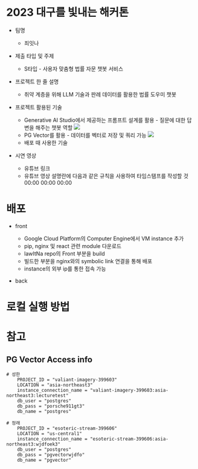 # 2023 대구를 빛내는 해커톤

* 팀명
    * 죄잇나

* 제출 타입 및 주제
    * S타입 - 사용자 맞춤형 법률 자문 챗봇 서비스

* 프로젝트 한 줄 설명
    * 취약 계층을 위해 LLM 기술과 판례 데이터를 활용한 법률 도우미 챗봇
      
* 프로젝트 활용된 기술
    * Generative AI Studio에서 제공하는 프롬프트 설계를 활용 - 질문에 대한 답변을 해주는 챗봇 역할
  <img src="https://miro.medium.com/v2/resize:fit:1400/1*6GkpsfFHSnlA_S8uGdQLxg.png"><br>
    * PG Vector를 활용 - 데이터를 벡터로 저장 및 쿼리 가능
  <img src="https://supabase.com/images/blog/embeddings/og_pgvector.png"><br>
    * 배포 때 사용한 기술
      
      
* 시연 영상
    * 유튜브 링크
    * 유튜브 영상 설명란에 다음과 같은 규칙을 사용하여 타임스탬프를 작성할 것
          00:00
          00:00
          00:00

# 배포

* front
   * Google Cloud Platform의 Computer Engine에서 VM instance 추가 
   * pip, nginx 및 react 관련 module 다운로드 
   * lawItNa repo의 Front 부분을 build
   * 빌드한 부분을 nginx와의 symbolic link 연결을 통해 배포 
   * instance의 외부 ip를 통한 접속 가능
     
* back

# 로컬 실행 방법

# 참고
## PG Vector Access info
    # 성한
        PROJECT_ID = "valiant-imagery-399603"
        LOCATION = "asia-northeast3"
        instance_connection_name = "valiant-imagery-399603:asia-northeast3:lecturetest"
        db_user = "postgres"
        db_pass = "porsche911gt3"
        db_name = "postgres"

    # 정래
        PROJECT_ID = "esoteric-stream-399606"
        LOCATION = "us-central1"
        instance_connection_name = "esoteric-stream-399606:asia-northeast3:wjdfoek3"
        db_user = "postgres"
        db_pass = "pgvectorwjdfo"
        db_name = "pgvector"
